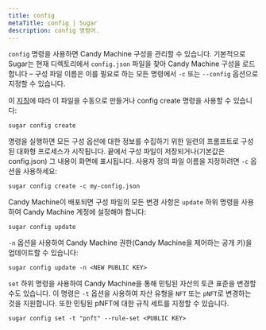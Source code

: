 ```yaml
---
title: config
metaTitle: config | Sugar
description: config 명령어.
---
```


`config` 명령을 사용하면 Candy Machine 구성을 관리할 수 있습니다. 기본적으로 Sugar는 현재 디렉토리에서 `config.json` 파일을 찾아 Candy Machine 구성을 로드합니다 – 구성 파일 이름은 이를 필요로 하는 모든 명령에서 `-c` 또는 `--config` 옵션으로 지정할 수 있습니다.

이 [지침](/candy-machine/sugar/configuration)에 따라 이 파일을 수동으로 만들거나 config create 명령을 사용할 수 있습니다:

```
sugar config create
```

명령을 실행하면 모든 구성 옵션에 대한 정보를 수집하기 위한 일련의 프롬프트로 구성된 대화형 프로세스가 시작됩니다. 끝에서 구성 파일이 저장되거나(기본값은 config.json) 그 내용이 화면에 표시됩니다. 사용자 정의 파일 이름을 지정하려면 `-c` 옵션을 사용하세요:

```
sugar config create -c my-config.json
```

Candy Machine이 배포되면 구성 파일의 모든 변경 사항은 `update` 하위 명령을 사용하여 Candy Machine 계정에 설정해야 합니다:

```
sugar config update
```

`-n` 옵션을 사용하여 Candy Machine 권한(Candy Machine을 제어하는 공개 키)을 업데이트할 수 있습니다:

```
sugar config update -n <NEW PUBLIC KEY>
```

`set` 하위 명령을 사용하여 Candy Machine을 통해 민팅된 자산의 토큰 표준을 변경할 수도 있습니다. 이 명령은 `-t` 옵션을 사용하여 자산 유형을 `NFT` 또는 `pNFT`로 변경하는 것을 지원합니다. 또한 민팅된 pNFT에 대한 규칙 세트를 지정할 수 있습니다.

```
sugar config set -t "pnft" --rule-set <PUBLIC KEY>
```
